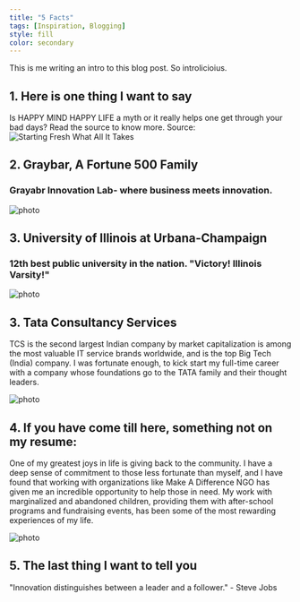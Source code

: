```yaml
---
title: "5 Facts"
tags: [Inspiration, Blogging]
style: fill
color: secondary
---
```


This is me writing an intro to this blog post. So introlicioius.

## 1. Here is one thing I want to say

Is HAPPY MIND HAPPY LIFE a myth or it really helps one get through your bad days? Read the source to know more.
Source: 
![Starting Fresh What All It Takes](https://sankalpjainblogs.wixsite.com/myblogs/post/starting-fresh-what-all-it-takes/)


## 2. Graybar, A Fortune 500 Family

### Grayabr Innovation Lab- where business meets innovation.

![photo](https://graybar.widen.net/content/szdon06tv9/jpeg/AboutUs-Hero.jpg?crop=true&anchor=0,0&q=80&color=ffffffff&u=3im2u2&w=2048&h=1372)


## 3. University of Illinois at Urbana-Champaign

### 12th best public university in the nation. "Victory! Illinois Varsity!"

![photo](https://www.admissions.illinois.edu/Content/images/visit-virtual-visits.jpg)


## 3. Tata Consultancy Services

TCS is the second largest Indian company by market capitalization is among the most valuable IT service brands worldwide, and is the top Big Tech (India) company. I was fortunate enough, to kick start my full-time career with a company whose foundations go to the TATA family and their thought leaders.

![photo](https://www.tcs.com/content/dam/global-tcs/en/images/home/dark-theme.svg)


## 4. If you have come till here, something not on my resume:

One of my greatest joys in life is giving back to the community. I have a deep sense of commitment to those less fortunate than myself, and I have found that working with organizations like Make A Difference NGO has given me an incredible opportunity to help those in need. My work with marginalized and abandoned children, providing them with after-school programs and fundraising events, has been some of the most rewarding experiences of my life.

![photo](https://makeadiff.in/images/mad_logo.png)


## 5. The last thing I want to tell you

"Innovation distinguishes between a leader and a follower." - Steve Jobs


